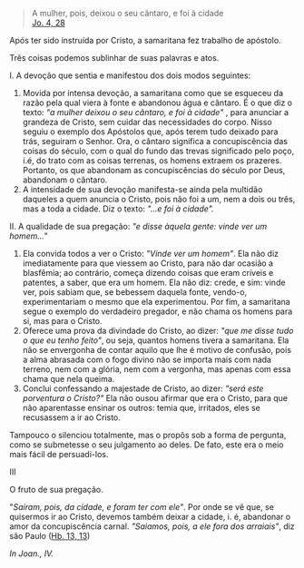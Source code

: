 
> A mulher, pois, deixou o seu cântaro, e foi à cidade  
[Jo. 4, 28](https://vulgata.online/bible/Jo.4?ed=MS&vfn=MS.Jo.4.28:vs)

Após ter sido instruída por Cristo, a samaritana fez trabalho de apóstolo.

Três coisas podemos sublinhar de suas palavras e atos.

I. A devoção que sentia e manifestou dos dois modos seguintes: 

1. Movida por intensa devoção, a samaritana como que se esqueceu da razão pela qual viera à fonte e abandonou água e cântaro. É o que diz o texto: *"a mulher deixou o seu cântaro, e foi à cidade"* , para anunciar a grandeza de Cristo, sem cuidar das necessidades do corpo. Nisso seguiu o exemplo dos Apóstolos que, após terem tudo deixado para trás, seguiram o Senhor. Ora, o cântaro significa a concupiscência das coisas do século, com o qual do fundo das trevas significado pelo poço, i.é, do trato com as coisas terrenas, os homens extraem os prazeres. Portanto, os que abandonam as concupiscências do século por Deus, abandonam o cântaro.
2. A intensidade de sua devoção manifesta-se ainda pela multidão daqueles a quem anuncia o Cristo, pois não foi a um, nem a dois ou três, mas a toda a cidade. Diz o texto: *"...e foi à cidade".*

II. A qualidade de sua pregação: *"e disse àquela gente: vinde ver um homem..."*

1. Ela convida todos a ver o Cristo: *"Vinde ver um homem"*. Ela não diz imediatamente para que viessem ao Cristo, para não dar ocasião a blasfêmia; ao contrário, começa dizendo coisas que eram críveis e patentes, a saber, que era um homem. Ela não diz: crede, e sim: vinde ver, pois sabiam que, se bebessem daquela fonte, vendo-o, experimentariam o mesmo que ela experimentou. Por fim, a samaritana segue o exemplo do verdadeiro pregador, e não chama os homens para si, mas para o Cristo.
2. Oferece uma prova da divindade do Cristo, ao dizer: *"que me disse tudo o que eu tenho feito"*, ou seja, quantos homens tivera a samaritana. Ela não se envergonha de contar aquilo que lhe é motivo de confusão, pois a alma abrasada com o fogo divino não se importa mais com nada terreno, nem com a glória, nem com a vergonha, mas apenas com essa chama que nela queima.
3. Conclui confessando a majestade de Cristo, ao dizer: *"será este porventura o Cristo?"* Ela não ousou afirmar que era o Cristo, para que não aparentasse ensinar os outros: temia que, irritados, eles se recusassem a ir ao Cristo.

Tampouco o silenciou totalmente, mas o propôs sob a forma de pergunta, como se submetesse o seu julgamento ao deles. De fato, este era o meio mais fácil de persuadi-los.

III

O fruto de sua pregação.

"*Saíram, pois, da cidade, e foram ter com ele"*. Por onde se vê que, se quisermos ir ao Cristo, devemos também deixar a cidade, i. é, abandonar o amor da concupiscência carnal. *"Saiamos, pois, a ele fora dos arraiais"*, diz são Paulo ([Hb. 13, 13](https://vulgata.online/bible/Hb.13?ed=MS&vfn=MS.Hb.13.13:vs))

*In Joan., IV.*

